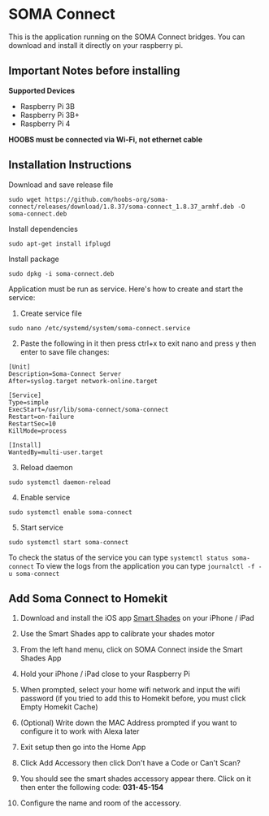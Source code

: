 # SOMA Connect

This is the application running on the SOMA Connect bridges. You can download and install it directly on your raspberry pi.


## Important Notes before installing

**Supported Devices**
- Raspberry Pi 3B
- Raspberry Pi 3B+
- Raspberry Pi 4

**HOOBS must be connected via Wi-Fi, not ethernet cable**


## Installation Instructions

  Download and save release file 

  ```sudo wget https://github.com/hoobs-org/soma-connect/releases/download/1.8.37/soma-connect_1.8.37_armhf.deb -O soma-connect.deb```
  
  Install dependencies
  
  ```sudo apt-get install ifplugd```
  
  Install package
  
  ```sudo dpkg -i soma-connect.deb```
  
  Application must be run as service. Here's how to create and start the service:
  
  1. Create service file
  
  ```sudo nano /etc/systemd/system/soma-connect.service```
  
  2. Paste the following in it then press ctrl+x to exit nano and press y then enter to save file changes:
  
  ```
  [Unit]
  Description=Soma-Connect Server
  After=syslog.target network-online.target

  [Service]
  Type=simple
  ExecStart=/usr/lib/soma-connect/soma-connect
  Restart=on-failure
  RestartSec=10
  KillMode=process

  [Install]
  WantedBy=multi-user.target
  ```
   3. Reload daemon
   
   ```sudo systemctl daemon-reload```
   
   4. Enable service
   
   ```sudo systemctl enable soma-connect```
   
   5. Start service
   
   ```sudo systemctl start soma-connect```
   
   To check the status of the service you can type ```systemctl status soma-connect```
   To view the logs from the application you can type ```journalctl -f -u soma-connect```
   
   
 ## Add Soma Connect to Homekit
 
  1. Download and install the iOS app [Smart Shades](https://apps.apple.com/us/app/smart-shades/id1016406862) on your iPhone / iPad
  
  2. Use the Smart Shades app to calibrate your shades motor
  
  3. From the left hand menu, click on SOMA Connect inside the Smart Shades App
  
  4. Hold your iPhone / iPad close to your Raspberry Pi
  
  5. When prompted, select your home wifi network and input the wifi password (if you tried to add this to Homekit before, you must click Empty Homekit Cache)
  
  6. (Optional) Write down the MAC Address prompted if you want to configure it to work with Alexa later
  
  7. Exit setup then go into the Home App
  
  8. Click Add Accessory then click Don't have a Code or Can't Scan?
  
  9. You should see the smart shades accessory appear there. Click on it then enter the following code: **031-45-154**
  
  10. Configure the name and room of the accessory. 
  
  
  
  
